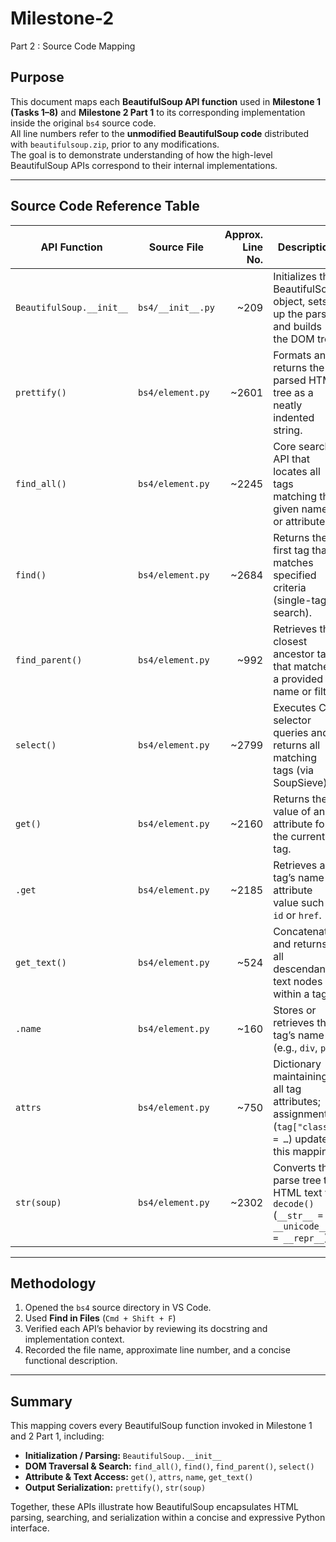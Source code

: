 # Milestone-2

Part 2 : Source Code Mapping

## Purpose
This document maps each **BeautifulSoup API function** used in **Milestone 1 (Tasks 1–8)** and **Milestone 2 Part 1** to its corresponding implementation inside the original `bs4` source code.  
All line numbers refer to the **unmodified BeautifulSoup code** distributed with `beautifulsoup.zip`, prior to any modifications.  
The goal is to demonstrate understanding of how the high-level BeautifulSoup APIs correspond to their internal implementations.

---

## Source Code Reference Table

| API Function              | Source File        | Approx. Line No. | Description                                                                                      |
|----------------------------|--------------------|------------------:|--------------------------------------------------------------------------------------------------|
| `BeautifulSoup.__init__`  | `bs4/__init__.py`  |             ~209 | Initializes the BeautifulSoup object, sets up the parser, and builds the DOM tree.               |
| `prettify()`              | `bs4/element.py`   |            ~2601 | Formats and returns the parsed HTML tree as a neatly indented string.                            |
| `find_all()`              | `bs4/element.py`   |            ~2245 | Core search API that locates all tags matching the given name or attributes.                     |
| `find()`                  | `bs4/element.py`   |            ~2684 | Returns the first tag that matches specified criteria (single-tag search).                       |
| `find_parent()`           | `bs4/element.py`   |             ~992 | Retrieves the closest ancestor tag that matches a provided name or filter.                       |
| `select()`                | `bs4/element.py`   |            ~2799 | Executes CSS selector queries and returns all matching tags (via SoupSieve).                     |
| `get()`                   | `bs4/element.py`   |            ~2160 | Returns the value of an attribute for the current tag.                                           |
| `.get`                    | `bs4/element.py`   |            ~2185 | Retrieves a tag’s name or attribute value such as `id` or `href`.                                |
| `get_text()`              | `bs4/element.py`   |             ~524 | Concatenates and returns all descendant text nodes within a tag.                                 |
| `.name`                   | `bs4/element.py`   |             ~160 | Stores or retrieves the tag’s name (e.g., `div`, `p`).                                           |
| `attrs`                   | `bs4/element.py`   |             ~750 | Dictionary maintaining all tag attributes; assignment (`tag["class"] = …`) updates this mapping.  |
| `str(soup)`               | `bs4/element.py`   |            ~2302 | Converts the parse tree to HTML text via `decode()` (`__str__ = __unicode__ = __repr__`).         |

---

## Methodology
1. Opened the `bs4` source directory in VS Code.  
2. Used **Find in Files** (`Cmd + Shift + F`) 
3. Verified each API’s behavior by reviewing its docstring and implementation context.  
4. Recorded the file name, approximate line number, and a concise functional description.

---

## Summary
This mapping covers every BeautifulSoup function invoked in Milestone 1 and 2 Part 1, including:

- **Initialization / Parsing:** `BeautifulSoup.__init__`  
- **DOM Traversal & Search:** `find_all()`, `find()`, `find_parent()`, `select()`  
- **Attribute & Text Access:** `get()`, `attrs`, `name`, `get_text()`  
- **Output Serialization:** `prettify()`, `str(soup)`

Together, these APIs illustrate how BeautifulSoup encapsulates HTML parsing, searching, and serialization within a concise and expressive Python interface.